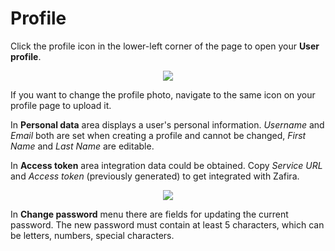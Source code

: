 # Profile

Click the profile icon in the lower-left corner of the page to open your **User profile**.

<p align="center">
  <img src="../img/my_profile_menu.png">
</p>

If you want to change the profile photo, navigate to the same icon on your profile page to upload it.

In **Personal data** area displays a user's personal information. *Username* and *Email* both are set when creating a profile and cannot be changed, *First Name* and *Last Name* are editable.

In **Access token** area integration data could be obtained. Copy *Service URL* and *Access token* (previously generated) to get integrated with Zafira.

<p align="center">
  <img src="../img/my_profile_change_password.png">
</p>

In **Change password** menu there are fields for updating the current password. The new password must contain at least 5 characters, which can be letters, numbers, special characters.
